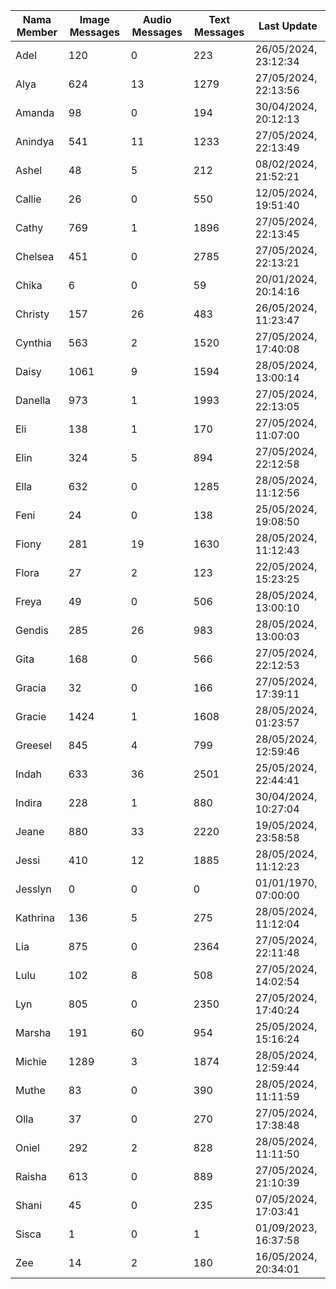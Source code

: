 | Nama Member | Image Messages | Audio Messages | Text Messages | Last Update |
| ------ | -------------- | -------------- | ------------- | ------------ |
| Adel | 120 | 0 | 223 | 26/05/2024, 23:12:34 |
| Alya | 624 | 13 | 1279 | 27/05/2024, 22:13:56 |
| Amanda | 98 | 0 | 194 | 30/04/2024, 20:12:13 |
| Anindya | 541 | 11 | 1233 | 27/05/2024, 22:13:49 |
| Ashel | 48 | 5 | 212 | 08/02/2024, 21:52:21 |
| Callie | 26 | 0 | 550 | 12/05/2024, 19:51:40 |
| Cathy | 769 | 1 | 1896 | 27/05/2024, 22:13:45 |
| Chelsea | 451 | 0 | 2785 | 27/05/2024, 22:13:21 |
| Chika | 6 | 0 | 59 | 20/01/2024, 20:14:16 |
| Christy | 157 | 26 | 483 | 26/05/2024, 11:23:47 |
| Cynthia | 563 | 2 | 1520 | 27/05/2024, 17:40:08 |
| Daisy | 1061 | 9 | 1594 | 28/05/2024, 13:00:14 |
| Danella | 973 | 1 | 1993 | 27/05/2024, 22:13:05 |
| Eli | 138 | 1 | 170 | 27/05/2024, 11:07:00 |
| Elin | 324 | 5 | 894 | 27/05/2024, 22:12:58 |
| Ella | 632 | 0 | 1285 | 28/05/2024, 11:12:56 |
| Feni | 24 | 0 | 138 | 25/05/2024, 19:08:50 |
| Fiony | 281 | 19 | 1630 | 28/05/2024, 11:12:43 |
| Flora | 27 | 2 | 123 | 22/05/2024, 15:23:25 |
| Freya | 49 | 0 | 506 | 28/05/2024, 13:00:10 |
| Gendis | 285 | 26 | 983 | 28/05/2024, 13:00:03 |
| Gita | 168 | 0 | 566 | 27/05/2024, 22:12:53 |
| Gracia | 32 | 0 | 166 | 27/05/2024, 17:39:11 |
| Gracie | 1424 | 1 | 1608 | 28/05/2024, 01:23:57 |
| Greesel | 845 | 4 | 799 | 28/05/2024, 12:59:46 |
| Indah | 633 | 36 | 2501 | 25/05/2024, 22:44:41 |
| Indira | 228 | 1 | 880 | 30/04/2024, 10:27:04 |
| Jeane | 880 | 33 | 2220 | 19/05/2024, 23:58:58 |
| Jessi | 410 | 12 | 1885 | 28/05/2024, 11:12:23 |
| Jesslyn | 0 | 0 | 0 | 01/01/1970, 07:00:00 |
| Kathrina | 136 | 5 | 275 | 28/05/2024, 11:12:04 |
| Lia | 875 | 0 | 2364 | 27/05/2024, 22:11:48 |
| Lulu | 102 | 8 | 508 | 27/05/2024, 14:02:54 |
| Lyn | 805 | 0 | 2350 | 27/05/2024, 17:40:24 |
| Marsha | 191 | 60 | 954 | 25/05/2024, 15:16:24 |
| Michie | 1289 | 3 | 1874 | 28/05/2024, 12:59:44 |
| Muthe | 83 | 0 | 390 | 28/05/2024, 11:11:59 |
| Olla | 37 | 0 | 270 | 27/05/2024, 17:38:48 |
| Oniel | 292 | 2 | 828 | 28/05/2024, 11:11:50 |
| Raisha | 613 | 0 | 889 | 27/05/2024, 21:10:39 |
| Shani | 45 | 0 | 235 | 07/05/2024, 17:03:41 |
| Sisca | 1 | 0 | 1 | 01/09/2023, 16:37:58 |
| Zee | 14 | 2 | 180 | 16/05/2024, 20:34:01 |
